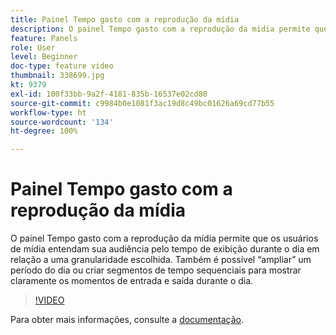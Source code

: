 ```yaml
---
title: Painel Tempo gasto com a reprodução da mídia
description: O painel Tempo gasto com a reprodução da mídia permite que os usuários de mídia entendam sua audiência pelo tempo de exibição durante o dia em relação a uma granularidade escolhida. Também é possível “ampliar” um período do dia ou criar segmentos de tempo sequenciais para mostrar claramente os momentos de entrada e saída durante o dia.
feature: Panels
role: User
level: Beginner
doc-type: feature video
thumbnail: 338699.jpg
kt: 9379
exl-id: 100f33bb-9a2f-4181-835b-16537e02cd80
source-git-commit: c9984b0e1081f3ac19d8c49bc01626a69cd77b55
workflow-type: ht
source-wordcount: '134'
ht-degree: 100%

---
```


# Painel Tempo gasto com a reprodução da mídia

O painel Tempo gasto com a reprodução da mídia permite que os usuários de mídia entendam sua audiência pelo tempo de exibição durante o dia em relação a uma granularidade escolhida. Também é possível “ampliar” um período do dia ou criar segmentos de tempo sequenciais para mostrar claramente os momentos de entrada e saída durante o dia.

>[!VIDEO](https://video.tv.adobe.com/v/338699/?quality=12&learn=on)

Para obter mais informações, consulte a [documentação](https://experienceleague.adobe.com/docs/media-analytics/using/media-reports/media-playback-time-spent.html?lang=pt-BR).
